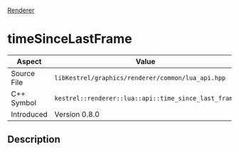 [Renderer](index.md)
# timeSinceLastFrame
| Aspect | Value |
| --- | --- |
| Source File | `libKestrel/graphics/renderer/common/lua_api.hpp` |
| C++ Symbol | `kestrel::renderer::lua::api::time_since_last_frame` |
| Introduced | Version 0.8.0 |
## Description
